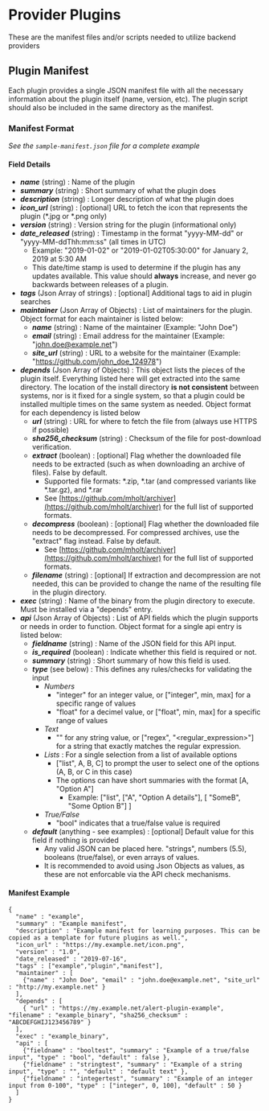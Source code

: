 # Provider Plugins
These are the manifest files and/or scripts needed to utilize backend providers


## Plugin Manifest
Each plugin provides a single JSON manifest file with all the necessary information about the plugin itself (name, version, etc). The plugin script should also be included in the same directory as the manifest.

### Manifest Format
*See the `sample-manifest.json` file for a complete example*

#### Field Details
* ***name*** (string) : Name of the plugin
* ***summary*** (string) : Short summary of what the plugin does
* ***description*** (string) : Longer description of what the plugin does
* ***icon_url*** (string) : [optional] URL to fetch the icon that represents the plugin (*.jpg or *.png only)
* ***version*** (string) : Version string for the plugin (informational only)
* ***date_released*** (string) : Timestamp in the format "yyyy-MM-dd" or "yyyy-MM-ddThh:mm:ss" (all times in UTC)
   * Example: "2019-01-02" or "2019-01-02T05:30:00" for January 2, 2019 at 5:30 AM
   * This date/time stamp is used to determine if the plugin has any updates available. This value should **always** increase, and never go backwards between releases of a plugin.
* ***tags*** (Json Array of strings) : [optional] Additional tags to aid in plugin searches
* ***maintainer*** (Json Array of Objects) : List of maintainers for the plugin. Object format for each maintainer is listed below:
   * ***name*** (string) : Name of the maintainer (Example: "John Doe")
   * ***email*** (string) : Email address for the maintainer (Example: "john.doe@example.net")
   * ***site_url*** (string) : URL to a website for the maintainer (Example: "https://github.com/john_doe_124978")
* ***depends*** (Json Array of Objects) : This object lists the pieces of the plugin itself. Everything listed here will get extracted into the same directory. The location of the install directory **is not consistent** between systems, nor is it fixed for a single system, so that a plugin could be installed multiple times on the same system as needed. Object format for each dependency is listed below
   * ***url*** (string) : URL for where to fetch the file from (always use HTTPS if possible)
   * ***sha256_checksum*** (string) : Checksum of the file for post-download verification.
   * ***extract*** (boolean) : [optional] Flag whether the downloaded file needs to be extracted (such as when downloading an archive of files). False by default.
      * Supported file formats: *.zip, *.tar (and compressed variants like *.tar.gz), and *.rar
      * See [https://github.com/mholt/archiver](https://github.com/mholt/archiver) for the full list of supported formats.
   * ***decompress*** (boolean) : [optional] Flag whether the downloaded file needs to be decompressed. For compressed archives, use the "extract" flag instead. False by default.
      * See [https://github.com/mholt/archiver](https://github.com/mholt/archiver) for the full list of supported formats.
   * ***filename*** (string) : [optional] If extraction and decompression are not needed, this can be provided to change the name of the resulting file in the plugin directory.
* ***exec*** (string) : Name of the binary from the plugin directory to execute. Must be installed via a "depends" entry.
* ***api*** (Json Array of Objects) : List of API fields which the plugin supports or needs in order to function. Object format for a single api entry is listed below:
   * ***fieldname*** (string) : Name of the JSON field for this API input.
   * ***is_required*** (boolean) : Indicate whether this field is required or not.
   * ***summary*** (string) : Short summary of how this field is used.
   * ***type*** (see below) : This defines any rules/checks for validating the input
      * *Numbers*
         * "integer" for an integer value, or ["integer", min, max] for a specific range of values
         * "float" for a decimel value, or ["float", min, max] for a specific range of values
      * *Text*
         * "" for any string value, or ["regex", "<regular_expression>"] for a string that exactly matches the regular expression.
      * *Lists* : For a single selection from a list of available options
         * ["list", A, B, C] to prompt the user to select one of the options (A, B, or C in this case)
         * The options can have short summaries with the format [A, "Option A"]
            * Example: ["list", ["A", "Option A details"], [ "SomeB", "Some Option B"] ]
      * *True/False*
         * "bool" indicates that a true/false value is required
   * ***default*** (anything - see examples) : [optional] Default value for this field if nothing is provided
      * Any valid JSON can be placed here. "strings", numbers (5.5), booleans (true/false), or even arrays of values.
      * It is recommended to avoid using Json Objects as values, as these are not enforcable via the API check mechanisms.


#### Manifest Example
```
{
  "name" : "example",
  "summary" : "Example manifest",
  "description" : "Example manifest for learning purposes. This can be copied as a template for future plugins as well.",
  "icon_url" : "https://my.example.net/icon.png",
  "version" : "1.0",
  "date_released" : "2019-07-16",
  "tags" : ["example","plugin","manifest"],
  "maintainer" : [
    {"name" : "John Doe", "email" : "john.doe@example.net", "site_url" : "http://my.example.net" }
  ],
  "depends" : [
    { "url" : "https://my.example.net/alert-plugin-example", "filename" : "example_binary", "sha256_checksum" : "ABCDEFGHIJ123456789" }
  ],
  "exec" : "example_binary",
  "api" : [
    {"fieldname" : "booltest", "summary" : "Example of a true/false input", "type" : "bool", "default" : false },
    {"fieldname" : "stringtest", "summary" : "Example of a string input", "type" : "", "default" : "default text" },
    {"fieldname" : "integertest", "summary" : "Example of an integer input from 0-100", "type" : ["integer", 0, 100], "default" : 50 }
  ]
}
```

